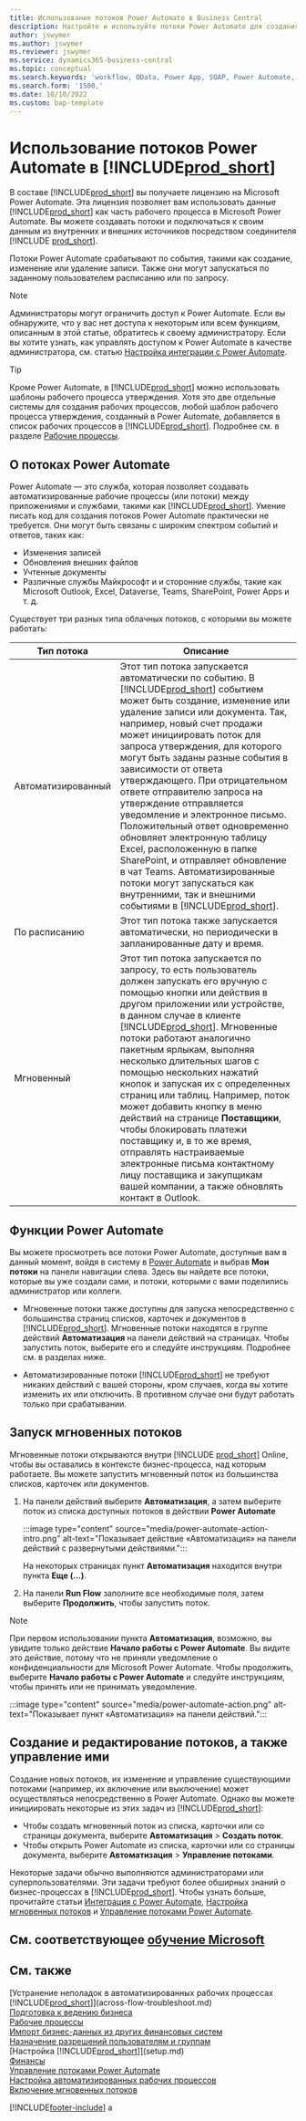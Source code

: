 ```yaml
---
title: Использование потоков Power Automate в Business Central
description: Настройте и используйте потоки Power Automate для создания и изменения данных Business Central.
author: jswymer
ms.author: jswymer
ms.reviewer: jswymer
ms.service: dynamics365-business-central
ms.topic: conceptual
ms.search.keywords: 'workflow, OData, Power App, SOAP, Power Automate,'
ms.search.form: '1500,'
ms.date: 10/10/2022
ms.custom: bap-template
---
```

# <a name="use-power-automate-flows-in-"></a><a name="use-power-automate-flows-in-"></a>Использование потоков Power Automate в [!INCLUDE[prod_short](includes/prod_short.md)]

В составе [!INCLUDE[prod_short](includes/prod_short.md)] вы получаете лицензию на Microsoft Power Automate. Эта лицензия позволяет вам использовать данные [!INCLUDE[prod_short](includes/prod_short.md)] как часть рабочего процесса в Microsoft Power Automate. Вы можете создавать потоки и подключаться к своим данным из внутренних и внешних источников посредством соединителя [!INCLUDE [prod_short](includes/prod_short.md)].

Потоки Power Automate срабатывают по события, такими как создание, изменение или удаление записи. Также они могут запускаться по заданному пользователем расписанию или по запросу.

> [!NOTE]
> Администраторы могут ограничить доступ к Power Automate. Если вы обнаружите, что у вас нет доступа к некоторым или всем функциям, описанным в этой статье, обратитесь к своему администратору. Если вы хотите узнать, как управлять доступом к Power Automate в качестве администратора, см. статью [ Настройка интеграции с Power Automate](/dynamics365/business-central/dev-itpro/powerplatform/power-automate-setup).

<!-- You must have a valid account with both [!INCLUDE[prod_short](includes/prod_short.md)] and Power Automate. --> 

> [!TIP]
> Кроме Power Automate, в [!INCLUDE[prod_short](includes/prod_short.md)] можно использовать шаблоны рабочего процесса утверждения. Хотя это две отдельные системы для создания рабочих процессов, любой шаблон рабочего процесса утверждения, созданный в Power Automate, добавляется в список рабочих процессов в [!INCLUDE[prod_short](includes/prod_short.md)]. Подробнее см. в разделе [Рабочие процессы](across-workflow.md).

## <a name="about-power-automate-flows"></a><a name="about-power-automate-flows"></a>О потоках Power Automate

Power Automate — это служба, которая позволяет создавать автоматизированные рабочие процессы (или потоки) между приложениями и службами, такими как [!INCLUDE[prod_short](includes/prod_short.md)]. Умение писать код для создания потоков Power Automate практически не требуется. Они могут быть связаны с широким спектром событий и ответов, таких как:

- Изменения записей
- Обновления внешних файлов
- Учтенные документы
- Различные службы Майкрософт и и сторонние службы, такие как Microsoft Outlook, Excel, Dataverse, Teams, SharePoint, Power Apps и т. д.

Существует три разных типа облачных потоков, с которыми вы можете работать:

|Тип потока|Описание|
|---------|-----------|
|Автоматизированный|Этот тип потока запускается автоматически по событию. В [!INCLUDE[prod_short](includes/prod_short.md)] событием может быть создание, изменение или удаление записи или документа. Так, например, новый счет продажи может инициировать поток для запроса утверждения, для которого могут быть заданы разные события в зависимости от ответа утверждающего. При отрицательном ответе отправителю запроса на утверждение отправляется уведомление и электронное письмо. Положительный ответ одновременно обновляет электронную таблицу Excel, расположенную в папке SharePoint, и отправляет обновление в чат Teams. Автоматизированные потоки могут запускаться как внутренними, так и внешними событиями в [!INCLUDE[prod_short](includes/prod_short.md)].|
|По расписанию|Этот тип потока также запускается автоматически, но периодически в запланированные дату и время. |
|Мгновенный |Этот тип потока запускается по запросу, то есть пользователь должен запускать его вручную с помощью кнопки или действия в другом приложении или устройстве, в данном случае в клиенте [!INCLUDE[prod_short](includes/prod_short.md)]. Мгновенные потоки работают аналогично пакетным ярлыкам, выполняя несколько длительных шагов с помощью нескольких нажатий кнопок и запуская их с определенных страниц или таблиц. Например, поток может добавить кнопку в меню действий на странице **Поставщики**, чтобы блокировать платежи поставщику и, в то же время, отправлять настраиваемые электронные письма контактному лицу поставщика и закупщикам вашей компании, а также обновлять контакт в Outlook. |

## <a name="power-automate-features"></a><a name="power-automate-features"></a>Функции Power Automate

Вы можете просмотреть все потоки Power Automate, доступные вам в данный момент, войдя в систему в [Power Automate](https://powerautomate.com) и выбрав **Мои потоки** на панели навигации слева. Здесь вы найдете все потоки, которые вы уже создали сами, и потоки, которыми с вами поделились администратор или коллеги.

- Мгновенные потоки также доступны для запуска непосредственно с большинства страниц списков, карточек и документов в [!INCLUDE[prod_short](includes/prod_short.md)]. Мгновенные потоки находятся в группе действий **Автоматизация** на панели действий на страницах. Чтобы запустить поток, выберите его и следуйте инструкциям. Подробнее см. в разделах ниже.
 
- Автоматизированные потоки [!INCLUDE[prod_short](includes/prod_short.md)] не требуют никаких действий с вашей стороны, кром случаев, когда вы хотите изменить их или отключить. В противном случае они будут работать только при срабатывании. 
<!--

## <a name="automated-flows"></a><a name="automated-flows"></a>Automated flows

With Power Automate, you can create business flows directly in-house and rely on citizen developers. Automated workflows can be started by both internal and external events in [!INCLUDE[prod_short](includes/prod_short.md)], and also be set to run periodically. Learn more and get instructions on how to create flows in the [Set Up Automated Workflows](/dynamics365/business-central/dev-itpro/powerplatform/automate-workflows) article in the administration content.

-->

## <a name="run-instant-flows"></a><a name="run-instant-flows"></a>Запуск мгновенных потоков

Мгновенные потоки открываются внутри [!INCLUDE [prod_short](includes/prod_short.md)] Online, чтобы вы оставались в контексте бизнес-процесса, над которым работаете. Вы можете запустить мгновенный поток из большинства списков, карточек или документов.

1. На панели действий выберите **Автоматизация**, а затем выберите поток из списка доступных потоков в действии **Power Automate**

    :::image type="content" source="media/power-automate-action-intro.png" alt-text="Показывает действие «Автоматизация» на панели действий с развернутыми действиями.":::

    На некоторых страницах пункт **Автоматизация** находится внутри пункта **Еще (...)**. 
2. На панели **Run Flow** заполните все необходимые поля, затем выберите **Продолжить**, чтобы запустить поток.

> [!NOTE]
> При первом использовании пункта **Автоматизация**, возможно, вы увидите только действие **Начало работы с Power Automate**. Вы видите это действие, потому что не приняли уведомление о конфиденциальности для Microsoft Power Automate. Чтобы продолжить, выберите **Начало работы с Power Automate** и следуйте инструкциям, чтобы принять или не принимать уведомление.  
>
> :::image type="content" source="media/power-automate-action.png" alt-text="Показывает пункт «Автоматизация» на панели действий.":::

<!--

[!INCLUDE [prod_short](includes/prod_short.md)] can run a Power Automate flow from most list, card, and document pages. Once the admin has connected [!INCLUDE [prod_short](includes/prod_short.md)] with Power Automate, you'll see any flows your organization has added when you choose the **Automate** action on the relevant pages. Instant flows are run without leaving [!INCLUDE [prod_short](includes/prod_short.md)]. Learn more in the [Set Up Automated Workflows](/dynamics365/business-central/dev-itpro/powerplatform/automate-workflows) article in the administration content.

These instant flows open on a page inside [!INCLUDE [prod_short](includes/prod_short.md)] online so you can remain within the context of the business process you were in the middle of. Choose the **Automate** action—on some pages nested under the **More Options** menu—choose the **Power Automate** menu item, then choose the relevant link to trigger the workflow. The connection to Power Automate is already set up for you.

Most flows require you to fill in a field or two before you choose the **Run flow** action.

> [!TIP]
> If you don't see an **Automate** action, then your [!INCLUDE [prod_short](includes/prod_short.md)] probably hasn't yet been set up to use Power Automate. Learn more from your admin.-->

## <a name="create-edit-and-manage-flows"></a><a name="create-edit-and-manage-flows"></a>Создание и редактирование потоков, а также управление ими

Создание новых потоков, их изменение и управление существующими потоками (например, их включение или выключение) может осуществляться непосредственно в Power Automate. Однако вы можете инициировать некоторые из этих задач из [!INCLUDE[prod_short](includes/prod_short.md)]:

- Чтобы создать мгновенный поток из списка, карточки или со страницы документа, выберите **Автоматизация** > **Создать поток**.
- Чтобы открыть Power Automate из списка, карточки или со страницы документа, выберите **Автоматизация** > **Управление потоками**.
<!--- To create new flows or manage existing flows from inside [!INCLUDE[prod_short](includes/prod_short.md)], got to the **Manage Power Automate Flows** page.-->

Некоторые задачи обычно выполняются администраторами или суперпользователями. Эти задачи требуют более обширных знаний о бизнес-процессах в [!INCLUDE[prod_short](includes/prod_short.md)]. Чтобы узнать больше, прочитайте статьи [Интеграция с Power Automate](/dynamics365/business-central/dev-itpro/powerplatform/power-automate-overview), [Настройка мгновенных потоков](/dynamics365/business-central/dev-itpro/powerplatform/instant-flows) и [Управление потоками Power Automate](/dynamics365/business-central/dev-itpro/powerplatform/manage-power-automate-flows).
<!-- 

## <a name="add-more-automated-flows-and-instant-flows"></a><a name="add-more-automated-flows-and-instant-flows"></a>Add more automated flows and instant flows

You can create flows through the [powerautomate.microsoft.com](https://powerautomate.microsoft.com) website. However, if your admin has switched on the capability to run Power Automate flows from inside [!INCLUDE [prod_short](includes/prod_short.md)] online, you can start the process of building a flow from the **Automate** action on the relevant pages, which can be found under the **More Options** menu depending on the page. Then choose the **Power Automate** menu item, and then choose the **Create a flow** action. Power Automate then opens in a new browser tab, and you're signed in automatically.

You can find sample templates to adapt to your company and all available trigger events, using both [!INCLUDE [prod_short](includes/prod_short.md)] and external tools, by choosing the **Connectors** menu on the Power Automate website. Learn more about available templates and triggers in the [Set Up Automated Workflows](/dynamics365/business-central/dev-itpro/powerplatform/automate-workflows) article in the administration content.

## <a name="create-and-manage-power-automate-flows"></a><a name="create-and-manage-power-automate-flows"></a>Create and manage Power Automate flows

You can create new flows or manage existing Power Automate flows in [!INCLUDE [prod_short](includes/prod_short.md)] on the **Manage Power Automate Flows** page. Learn more in the [Manage Power Automate Flows](/dynamics365/business-central/dev-itpro/powerplatform/manage-power-automate-flows) article in the administration content.

<!--
You can also manage available Power Automate workflows on the **Workflows** page in [!INCLUDE[prod_short](includes/prod_short.md)]. The page lists both the built-in approval and Power Automate workflows, with options for the latter to enable/disable, delete, and view the workflow on the Power Automate website.-->

## <a name="see-related-microsoft-training"></a><a name="see-related-microsoft-training"></a>См. соответствующее [обучение Microsoft](/training/modules/use-power-automate/)

## <a name="see-also"></a><a name="see-also"></a>См. также

[Устранение неполадок в автоматизированных рабочих процессах [!INCLUDE[prod_short](includes/prod_short.md)]](across-flow-troubleshoot.md)  
[Подготовка к ведению бизнеса](ui-get-ready-business.md)  
[Рабочие процессы](across-workflow.md)  
[Импорт бизнес-данных из других финансовых систем](across-import-data-configuration-packages.md)  
[Назначение разрешений пользователям и группам](ui-define-granular-permissions.md)  
[Настройка [!INCLUDE[prod_short](includes/prod_short.md)]](setup.md)  
[Финансы](finance.md)  
[Управление потоками Power Automate](/dynamics365/business-central/dev-itpro/powerplatform/manage-power-automate-flows)  
[Настройка автоматизированных рабочих процессов](/dynamics365/business-central/dev-itpro/powerplatform/automate-workflows)  
[Включение мгновенных потоков](/dynamics365/business-central/dev-itpro/powerplatform/instant-flows)  

[!INCLUDE[footer-include](includes/footer-banner.md)]
a
